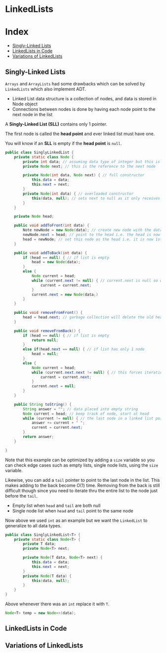 # LinkedLists

# Index

- [Singly-Linked Lists](#singly-linked-lists)
- [LinkedLists in Code](#linkedlists-in-code)
- [Variations of LinkedLists](#variations-of-linkedlists)

## Singly-Linked Lists

`Arrays` and `ArrayLists` had some drawbacks which can be solved by `LinkedLists` which also implement ADT.

- Linked List data structure is a collection of nodes, and data is stored in Node object
- Connections between nodes is done by having each node point to the next node in the list

A **Singly-Linked List (SLL)** contains only 1 pointer.

The first node is called the **head point** and ever linked list must have one.

You will know if an **SLL** is empty if the **head point** is `null`.

```java
public class SinglyLinkedList {
    private static class Node {
        private int data; // assuming data type of integer but this is not always the case
        private Node next; // this is the reference to the next node

        private Node(int data, Node next) { // full constructor
            this.data = data;
            this.next = next;
        }
        private Node(int data) { // overloaded constructor
            this(data, null); // sets next to null as it only receives data there is no next node yet
        }
    }

    private Node head;

    public void addToFront(int data) {
        Note newNode = new Node(data); // create new node with the data
        newNode.next = head; // point to the head i.e. the head is now 2nd
        head = newNode; // set this node as the head i.e. it is now 1st
    }

    public void addToBack(int data) {
        if (head == null) { // if list is empty
            head = new Node(data);
        }
        else {
            Node current = head;
            while (current.next != null) { // current.next is null so we stop at the last node
                current = current.next;
            }
            current.next = new Node(data;)
        }
    }

    public void removeFromFront() {
        head = head.next; // garbage collection will delete the old head no need to do so manually
    }

    public void removeFromBack() {
        if (head == null) { // if list is empty
            return null;
        }
        else if(head.next == null) { // if list has only 1 node
            head = null;
        }
        else {
            Node current = head;
            while (current.next.next != null) { // this forces iteration to land on node before the last
                current = current.next;
            }
            current.next = null;
        }
    }

    public String toString() {
        String answer = ""; // data placed into empty string
        Node current = head; // keep track of node, start at head
        while (current != null) { // the last node in a linked list points to null
            answer += current + " ";
            current = current.next;
        }
        return answer;
    }

}
```

Note that this example can be optimized by adding a `size` variable so you can check edge cases such as empty lists, single node lists, using the `size` variable.

Likewise, you can add a `tail` pointer to point to the last node in the list. This makes adding to the back become O(1) time. Removing from the back is still difficult though since you need to iterate thru the entire list to the node just before the `tail`.

- Empty list when `head` and `tail` are both null
- Single node list when `head` and `tail` point to the same node

Now above we used `int` as an example but we want the `LinkedList` to generalize to all data types.


```java
public class SinglyLinkedList<T> {
    private static class Node<T> {
        private T data;
        private Node<T> next;

        private Node(T data, Node<T> next) {
            this.data = data;
            this.next = next;
        }
        private Node(T data) {
            this(data, null);
        }
    }
}

```

Above whenever there was an `int` replace it with `T`.

```java
Node<T> temp = new Node<>(data);
```

## LinkedLists in Code

## Variations of LinkedLists
